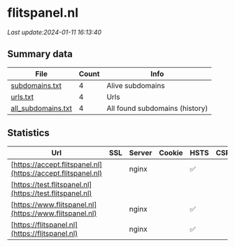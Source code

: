 # flitspanel.nl
*Last update:2024-01-11 16:13:40*
## Summary data
| File       | Count | Info |
|------------|-------|------|
|[subdomains.txt](/data/flitspanel/subdomains.txt)|4|Alive subdomains|
|[urls.txt](/data/flitspanel/urls.txt)|4|Urls|
|[all_subdomains.txt](/data/flitspanel/all_subdomains.txt)|4|All found subdomains (history)|
## Statistics
| Url | SSL | Server | Cookie | HSTS | CSP | XFO | XXP | RP | Tech |
|------------|-------|------|------|------|------|------|------|------|------|
|[https://accept.flitspanel.nl](https://accept.flitspanel.nl)| |nginx| |:white_check_mark: | | | | |:white_check_mark: | |Basic HSTS Nginx| |
|[https://test.flitspanel.nl](https://test.flitspanel.nl)| | | | | | | |:white_check_mark: | |Nginx| |
|[https://www.flitspanel.nl](https://www.flitspanel.nl)| |nginx| |:white_check_mark: | | | | |:white_check_mark: | |HSTS| |
|[https://flitspanel.nl](https://flitspanel.nl)| |nginx| |:white_check_mark: | | | | |:white_check_mark: | |HSTS| |